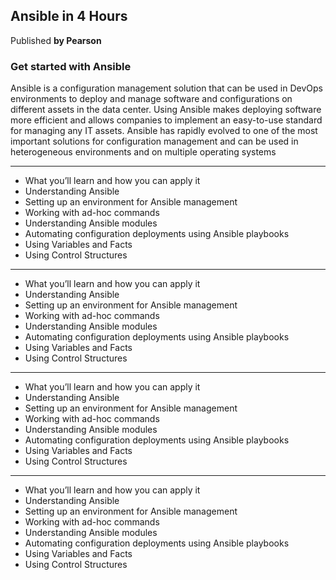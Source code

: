 ## Ansible in 4 Hours
Published **by Pearson**

### Get started with Ansible

Ansible is a configuration management solution that can be used in DevOps environments to deploy and manage software and configurations on different assets in the data center. Using Ansible makes deploying software more efficient and allows companies to implement an easy-to-use standard for managing any IT assets. Ansible has rapidly evolved to one of the most important solutions for configuration management and can be used in heterogeneous environments and on multiple operating systems

---

- What you’ll learn and how you can apply it
- Understanding Ansible
- Setting up an environment for Ansible management
- Working with ad-hoc commands
- Understanding Ansible modules
- Automating configuration deployments using Ansible playbooks
- Using Variables and Facts
- Using Control Structures

---

- What you’ll learn and how you can apply it
- Understanding Ansible
- Setting up an environment for Ansible management
- Working with ad-hoc commands
- Understanding Ansible modules
- Automating configuration deployments using Ansible playbooks
- Using Variables and Facts
- Using Control Structures

---


- What you’ll learn and how you can apply it
- Understanding Ansible
- Setting up an environment for Ansible management
- Working with ad-hoc commands
- Understanding Ansible modules
- Automating configuration deployments using Ansible playbooks
- Using Variables and Facts
- Using Control Structures

---

- What you’ll learn and how you can apply it
- Understanding Ansible
- Setting up an environment for Ansible management
- Working with ad-hoc commands
- Understanding Ansible modules
- Automating configuration deployments using Ansible playbooks
- Using Variables and Facts
- Using Control Structures


